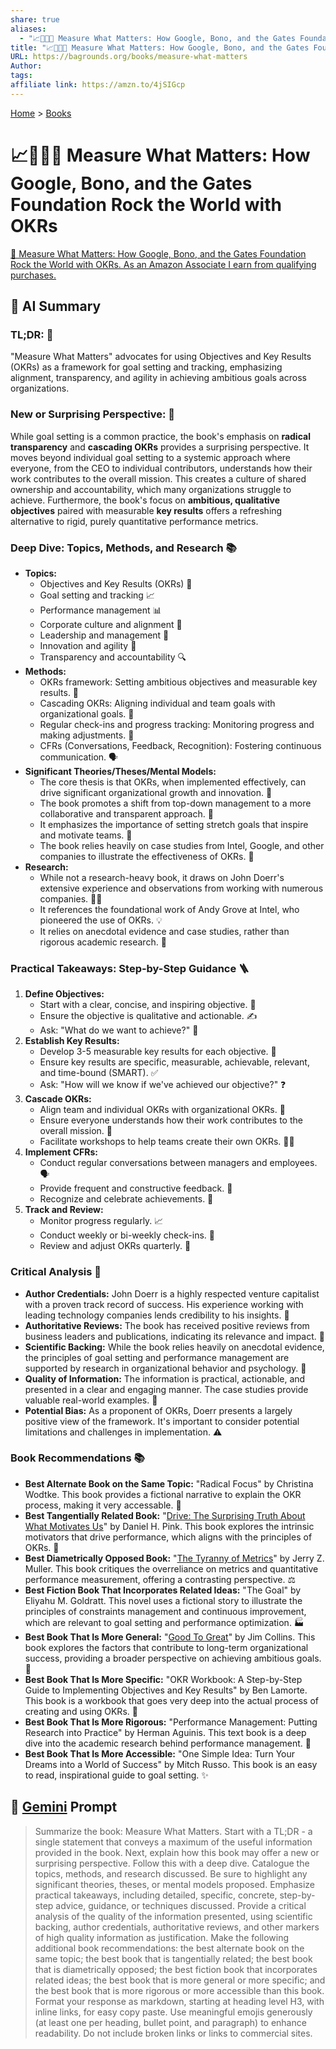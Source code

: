 ```yaml
---
share: true
aliases:
  - "📈🎯✅📏 Measure What Matters: How Google, Bono, and the Gates Foundation Rock the World with OKRs"
title: "📈🎯✅📏 Measure What Matters: How Google, Bono, and the Gates Foundation Rock the World with OKRs"
URL: https://bagrounds.org/books/measure-what-matters
Author: 
tags: 
affiliate link: https://amzn.to/4jSIGcp
---
```

[Home](../index.md) > [Books](./index.md)  
# 📈🎯✅📏 Measure What Matters: How Google, Bono, and the Gates Foundation Rock the World with OKRs  
[🛒 Measure What Matters: How Google, Bono, and the Gates Foundation Rock the World with OKRs. As an Amazon Associate I earn from qualifying purchases.](https://amzn.to/4jSIGcp)  
  
## 🤖 AI Summary  
### **TL;DR:** 🎯  
"Measure What Matters" advocates for using Objectives and Key Results (OKRs) as a framework for goal setting and tracking, emphasizing alignment, transparency, and agility in achieving ambitious goals across organizations.  
  
### **New or Surprising Perspective:** 🤯  
While goal setting is a common practice, the book's emphasis on **radical transparency** and **cascading OKRs** provides a surprising perspective. It moves beyond individual goal setting to a systemic approach where everyone, from the CEO to individual contributors, understands how their work contributes to the overall mission. This creates a culture of shared ownership and accountability, which many organizations struggle to achieve. Furthermore, the book's focus on **ambitious, qualitative objectives** paired with measurable **key results** offers a refreshing alternative to rigid, purely quantitative performance metrics.  
  
### **Deep Dive: Topics, Methods, and Research** 📚  
* **Topics:**  
    * Objectives and Key Results (OKRs) 🌟  
    * Goal setting and tracking 📈  
    * Performance management 📊  
    * Corporate culture and alignment 🤝  
    * Leadership and management 👑  
    * Innovation and agility 🚀  
    * Transparency and accountability 🔍  
* **Methods:**  
    * OKRs framework: Setting ambitious objectives and measurable key results. 📝  
    * Cascading OKRs: Aligning individual and team goals with organizational goals. 🔗  
    * Regular check-ins and progress tracking: Monitoring progress and making adjustments. 🔄  
    * CFRs (Conversations, Feedback, Recognition): Fostering continuous communication. 🗣️  
* **Significant Theories/Theses/Mental Models:**  
    * The core thesis is that OKRs, when implemented effectively, can drive significant organizational growth and innovation. 🌱  
    * The book promotes a shift from top-down management to a more collaborative and transparent approach. 🤝  
    * It emphasizes the importance of setting stretch goals that inspire and motivate teams. 💪  
    * The book relies heavily on case studies from Intel, Google, and other companies to illustrate the effectiveness of OKRs. 💼  
* **Research:**  
    * While not a research-heavy book, it draws on John Doerr's extensive experience and observations from working with numerous companies. 🧑‍💼  
    * It references the foundational work of Andy Grove at Intel, who pioneered the use of OKRs. 💡  
    * It relies on anecdotal evidence and case studies, rather than rigorous academic research. 📖  
  
### **Practical Takeaways: Step-by-Step Guidance** 🪜  
1.  **Define Objectives:**  
    * Start with a clear, concise, and inspiring objective. 🎯  
    * Ensure the objective is qualitative and actionable. ✍️  
    * Ask: "What do we want to achieve?" 🤔  
2.  **Establish Key Results:**  
    * Develop 3-5 measurable key results for each objective. 📏  
    * Ensure key results are specific, measurable, achievable, relevant, and time-bound (SMART). ✅  
    * Ask: "How will we know if we've achieved our objective?" ❓  
3.  **Cascade OKRs:**  
    * Align team and individual OKRs with organizational OKRs. 🔗  
    * Ensure everyone understands how their work contributes to the overall mission. 🤝  
    * Facilitate workshops to help teams create their own OKRs. 🧑‍🏫  
4.  **Implement CFRs:**  
    * Conduct regular conversations between managers and employees. 🗣️  
    * Provide frequent and constructive feedback. 📝  
    * Recognize and celebrate achievements. 🎉  
5.  **Track and Review:**  
    * Monitor progress regularly. 📈  
    * Conduct weekly or bi-weekly check-ins. 🔄  
    * Review and adjust OKRs quarterly. 📅  
  
### **Critical Analysis** 🧐  
* **Author Credentials:** John Doerr is a highly respected venture capitalist with a proven track record of success. His experience working with leading technology companies lends credibility to his insights. 🌟  
* **Authoritative Reviews:** The book has received positive reviews from business leaders and publications, indicating its relevance and impact. 📰  
* **Scientific Backing:** While the book relies heavily on anecdotal evidence, the principles of goal setting and performance management are supported by research in organizational behavior and psychology. 🧠  
* **Quality of Information:** The information is practical, actionable, and presented in a clear and engaging manner. The case studies provide valuable real-world examples. 💼  
* **Potential Bias:** As a proponent of OKRs, Doerr presents a largely positive view of the framework. It's important to consider potential limitations and challenges in implementation. ⚠️  
  
### **Book Recommendations** 📚  
* **Best Alternate Book on the Same Topic:** "Radical Focus" by Christina Wodtke. This book provides a fictional narrative to explain the OKR process, making it very accessable. 📖  
* **Best Tangentially Related Book:** "[Drive: The Surprising Truth About What Motivates Us](./drive-the-surprising-truth-about-what-motivates-us.md)" by Daniel H. Pink. This book explores the intrinsic motivators that drive performance, which aligns with the principles of OKRs. 🧠  
* **Best Diametrically Opposed Book:** "[The Tyranny of Metrics](./the-tyranny-of-metrics.md)" by Jerry Z. Muller. This book critiques the overreliance on metrics and quantitative performance measurement, offering a contrasting perspective. ⚖️  
* **Best Fiction Book That Incorporates Related Ideas:** "The Goal" by Eliyahu M. Goldratt. This novel uses a fictional story to illustrate the principles of constraints management and continuous improvement, which are relevant to goal setting and performance optimization. 🏭  
* **Best Book That Is More General:** "[Good To Great](./good-to-great.md)" by Jim Collins. This book explores the factors that contribute to long-term organizational success, providing a broader perspective on achieving ambitious goals. 🚀  
* **Best Book That Is More Specific:** "OKR Workbook: A Step-by-Step Guide to Implementing Objectives and Key Results" by Ben Lamorte. This book is a workbook that goes very deep into the actual process of creating and using OKRs. 📝  
* **Best Book That Is More Rigorous:** "Performance Management: Putting Research into Practice" by Herman Aguinis. This text book is a deep dive into the academic research behind performance management. 🔬  
* **Best Book That Is More Accessible:** "One Simple Idea: Turn Your Dreams into a World of Success" by Mitch Russo. This book is an easy to read, inspirational guide to goal setting. ✨  
  
## 💬 [Gemini](https://gemini.google.com) Prompt  
> Summarize the book: Measure What Matters. Start with a TL;DR - a single statement that conveys a maximum of the useful information provided in the book. Next, explain how this book may offer a new or surprising perspective. Follow this with a deep dive. Catalogue the topics, methods, and research discussed. Be sure to highlight any significant theories, theses, or mental models proposed. Emphasize practical takeaways, including detailed, specific, concrete, step-by-step advice, guidance, or techniques discussed. Provide a critical analysis of the quality of the information presented, using scientific backing, author credentials, authoritative reviews, and other markers of high quality information as justification. Make the following additional book recommendations: the best alternate book on the same topic; the best book that is tangentially related; the best book that is diametrically opposed; the best fiction book that incorporates related ideas; the best book that is more general or more specific; and the best book that is more rigorous or more accessible than this book. Format your response as markdown, starting at heading level H3, with inline links, for easy copy paste. Use meaningful emojis generously (at least one per heading, bullet point, and paragraph) to enhance readability. Do not include broken links or links to commercial sites.  
